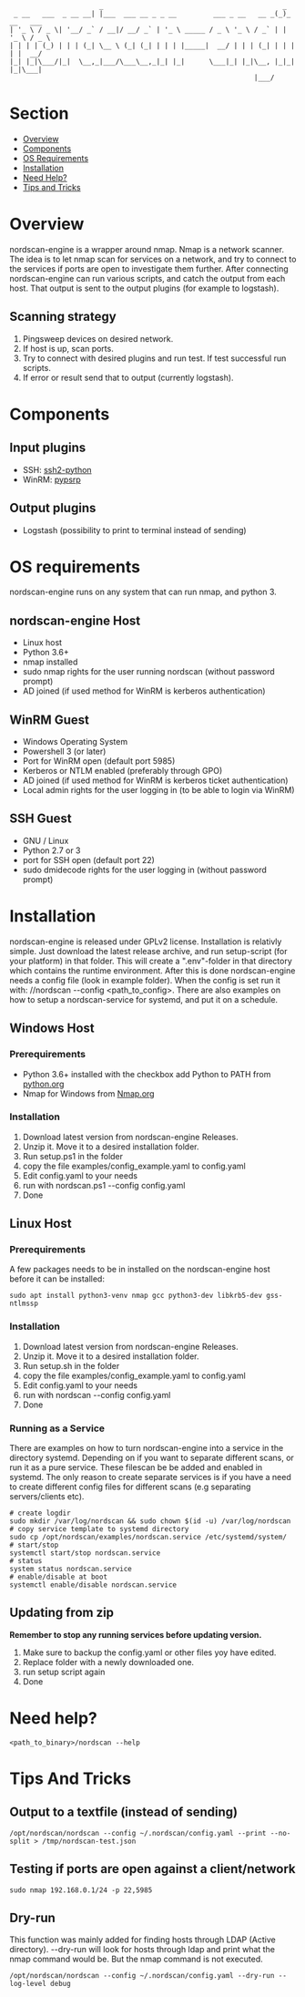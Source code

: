 ```
                      _                                            _            
 _ __   ___  _ __ __| |___  ___ __ _ _ __         ___ _ __   __ _(_)_ __   ___ 
| '_ \ / _ \| '__/ _` / __|/ __/ _` | '_ \ _____ / _ \ '_ \ / _` | | '_ \ / _ \
| | | | (_) | | | (_| \__ \ (_| (_| | | | |_____|  __/ | | | (_| | | | | |  __/
|_| |_|\___/|_|  \__,_|___/\___\__,_|_| |_|      \___|_| |_|\__, |_|_| |_|\___|
                                                            |___/                         
```
# Section
* [Overview](#overview)
* [Components](#components)
* [OS Requirements](#os-requirements)
* [Installation](#installation)
* [Need Help?](#need-help)
* [Tips and Tricks](#tips-and-tricks)

# Overview
nordscan-engine is a wrapper around nmap. Nmap is a network scanner. The idea is to let nmap scan for services on a network, and try to connect to the services if ports are open to investigate them further. After connecting nordscan-engine can run various scripts, and catch the output from each host. That output is sent to the output plugins (for example to logstash).

## Scanning strategy

1. Pingsweep devices on desired network.
2. If host is up, scan ports.
3. Try to connect with desired plugins and run test. If test successful run scripts.
4. If error or result send that to output (currently logstash).

#  Components
## Input plugins
- SSH: [ssh2-python](https://github.com/)
- WinRM: [pypsrp](https://pypi.org/project/pypsrp)

## Output plugins
 - Logstash (possibility to print to terminal instead of sending)

# OS requirements
nordscan-engine runs on any system that can run nmap, and python 3.

## nordscan-engine Host
 - Linux host
 - Python 3.6+
 - nmap installed
 - sudo nmap rights for the user running nordscan (without password prompt)
 - AD joined (if used method for WinRM is kerberos authentication)

## WinRM Guest
 - Windows Operating System
 - Powershell 3 (or later)
 - Port for WinRM open (default port 5985)
 - Kerberos or NTLM enabled (preferably through GPO)
 - AD joined (if used method for WinRM is kerberos ticket authentication)
 - Local admin rights for the user logging in (to be able to login via WinRM)

## SSH Guest
 - GNU / Linux
 - Python 2.7 or 3
 - port for SSH open (default port 22)
 - sudo dmidecode rights for the user logging in (without password prompt)

# Installation
nordscan-engine is released under GPLv2 license. Installation is relativly simple. Just download the latest release archive, and run setup-script (for your platform) in that folder. This will create a ".env"-folder in that directory which contains the runtime environment. After this is done nordscan-engine needs a config file (look in example folder). When the config is set run it with: /<path>/nordscan --config <path_to_config>. There are also examples on how to setup a nordscan-service for systemd, and put it on a schedule.

## Windows Host

### Prerequirements
 - Python 3.6+ installed with the checkbox add Python to PATH from [python.org](https://www.python.org)
 - Nmap for Windows from [Nmap.org](https://nmap.org)

### Installation
1. Download latest version from nordscan-engine Releases.
2. Unzip it. Move it to a desired installation folder.
3. Run setup.ps1 in the folder
4. copy the file examples/config_example.yaml to config.yaml
5. Edit config.yaml to your needs
6. run with nordscan.ps1 --config config.yaml
7. Done

## Linux Host

### Prerequirements

A few packages needs to be in installed on the nordscan-engine host before it can be installed:
```
sudo apt install python3-venv nmap gcc python3-dev libkrb5-dev gss-ntlmssp
```
### Installation
1. Download latest version from nordscan-engine Releases.
2. Unzip it. Move it to a desired installation folder.
3. Run setup.sh in the folder
4. copy the file examples/config_example.yaml to config.yaml
5. Edit config.yaml to your needs
6. run with nordscan --config config.yaml
7. Done

### Running as a Service

There are examples on how to turn nordscan-engine into a service in the directory systemd. Depending on if you want to separate different scans, or run it as a pure service. These filescan be be added and enabled in systemd. The only reason to create separate services is if you have a need to create different config files for different scans (e.g separating servers/clients etc).

```
# create logdir
sudo mkdir /var/log/nordscan && sudo chown $(id -u) /var/log/nordscan
# copy service template to systemd directory
sudo cp /opt/nordscan/examples/nordscan.service /etc/systemd/system/
# start/stop
systemctl start/stop nordscan.service
# status
system status nordscan.service
# enable/disable at boot
systemctl enable/disable nordscan.service
```

## Updating from zip
**Remember to stop any running services before updating version.**

1. Make sure to backup the config.yaml or other files yoy have edited.
2. Replace folder with a newly downloaded one.
3. run setup script again
4. Done


# Need help?
```
<path_to_binary>/nordscan --help
```


# Tips And Tricks
## Output to a textfile (instead of sending)

```
/opt/nordscan/nordscan --config ~/.nordscan/config.yaml --print --no-split > /tmp/nordscan-test.json
```

## Testing if ports are open against a client/network

```
sudo nmap 192.168.0.1/24 -p 22,5985
```

## Dry-run
This function was mainly added for finding hosts through LDAP (Active directory). --dry-run will look for hosts through ldap and print what the nmap command would be. But the nmap command is not executed.

```
/opt/nordscan/nordscan --config ~/.nordscan/config.yaml --dry-run --log-level debug
```







